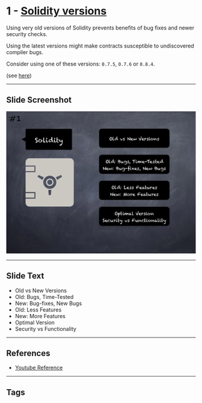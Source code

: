 # 1 - [Solidity versions](Solidity%20versions.md)
Using very old versions of Solidity prevents benefits of bug fixes and newer security checks. 

Using the latest versions might make contracts susceptible to undiscovered compiler bugs. 

Consider using one of these versions: `0.7.5`, `0.7.6` or `0.8.4`. 

(see [here](https://github.com/crytic/slither/wiki/Detector-Documentation#incorrect-versions-of-solidity))

___
## Slide Screenshot
![01.png](../images/pitfalls_and_best_practices101/001.png)
___
## Slide Text
- Old vs New Versions
- Old: Bugs, Time-Tested
- New: Bug-fixes, New Bugs
- Old: Less Features
- New: More Features
- Optimal Version
- Security vs Functionality
___
## References
- [Youtube Reference](https://youtu.be/OOzyoaYIw2k?t=22)
___
## Tags